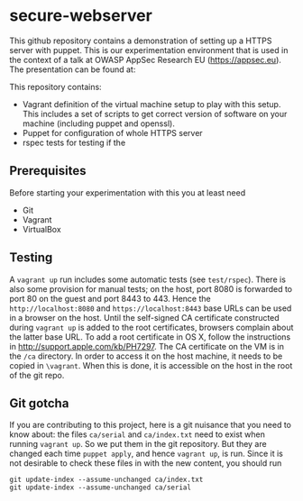 secure-webserver
================

This github repository contains a demonstration of setting up a HTTPS server with puppet. This is our experimentation environment that is used in the context of a talk at OWASP AppSec Research EU (https://appsec.eu). The presentation can be found at:




This repository contains:
* Vagrant definition of the virtual machine setup to play with this setup. This includes a set of scripts to get correct version of software on your machine (including puppet and openssl).
* Puppet for configuration of whole HTTPS server
* rspec tests for testing if the 



Prerequisites
-------------

Before starting your experimentation with this you at least need

+ Git
+ Vagrant
+ VirtualBox

Testing
-------

A `vagrant up` run includes some automatic tests (see `test/rspec`).
There is also some provision for manual tests; on the host, port 8080 is forwarded to port 80 on the guest and port 8443 to 443.
Hence the `http://localhost:8080` and `https://localhost:8443` base URLs can be used in a browser on the host.
Until the self-signed CA certificate constructed during `vagrant up` is added to the root certificates, browsers complain about the latter base URL.
To add a root certificate in OS X, follow the instructions in http://support.apple.com/kb/PH7297.
The CA certificate on the VM is in the `/ca` directory.
In order to access it on the host machine, it needs to be copied in `\vagrant`.
When this is done, it is accessible on the host in the root of the git repo.

Git gotcha
----------

If you are contributing to this project, here is a git nuisance that you need to know about:
the files `ca/serial` and `ca/index.txt` need to exist when running `vagrant up`.
So we put them in the git repository.
But they are changed each time `puppet apply`, and hence `vagrant up`, is run.
Since it is not desirable to check these files in with the new content, you should run 

	git update-index --assume-unchanged ca/index.txt
	git update-index --assume-unchanged ca/serial
